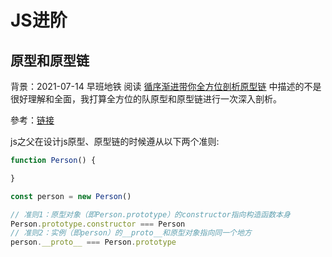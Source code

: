# JS进阶

## 原型和原型链

背景：2021-07-14 早班地铁 阅读 [循序渐进带你全方位剖析原型链](https://juejin.cn/post/6984322390322839559) 中描述的不是很好理解和全面，我打算全方位的队原型和原型链进行一次深入剖析。

參考：[链接](https://juejin.cn/post/6844903989088092174)

js之父在设计js原型、原型链的时候遵从以下两个准则:

```javascript
function Person() {

}

const person = new Person()

// 准则1：原型对象（即Person.prototype）的constructor指向构造函数本身
Person.prototype.constructor === Person
// 准则2：实例（即person）的__proto__和原型对象指向同一个地方
person.__proto__ === Person.prototype
```
